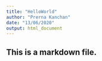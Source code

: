 ```yaml
---
title: "HelloWorld"
author: "Prerna Kanchan"
date: "13/06/2020"
output: html_document
---
```


## This is a markdown file.
